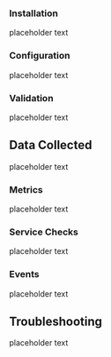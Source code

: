 

### Installation

placeholder text

### Configuration

placeholder text

### Validation

placeholder text

## Data Collected

placeholder text

### Metrics

placeholder text

### Service Checks

placeholder text

### Events

placeholder text
## Troubleshooting

placeholder text